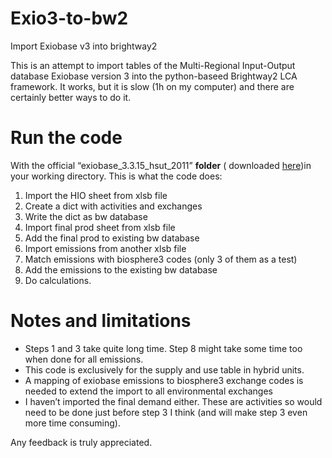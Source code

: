 # Exio3-to-bw2

Import Exiobase v3 into brightway2

This is an attempt to import tables of the Multi-Regional Input-Output database Exiobase version 3 into the python-baseed Brightway2 LCA framework. It works, but it is slow (1h on my computer) and there are certainly better ways to do it.

# Run the code

With the official “exiobase_3.3.15_hsut_2011” **folder** ( downloaded [here](https://www.exiobase.eu/index.php/data-download/exiobase3hyb))in your working directory. 
This is what the code does:

1. Import the HIO sheet from xlsb file
2. Create a dict with activities and exchanges
3. Write the dict as bw database
4. Import final prod sheet from xlsb file
5. Add the final prod to existing bw database
6. Import emissions from another xlsb file
7. Match emissions with biosphere3 codes (only 3 of them as a test)
8. Add the emissions to the existing bw database
9. Do calculations.
 
# Notes and limitations

- Steps 1 and 3 take quite long time. Step 8 might take some time too when done for all emissions.
- This code is exclusively for the supply and use table in hybrid units.
- A mapping of exiobase emissions to biosphere3 exchange codes is needed to extend the import to all environmental exchanges
- I haven’t imported the final demand either. These are activities so would need to be done just before step 3 I think (and will make step 3 even more time consuming).
 
Any feedback is truly appreciated.


